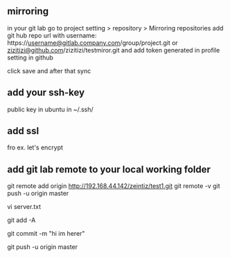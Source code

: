 ## mirroring

in your git lab go to project setting > repository > Mirroring repositories
add git hub repo url with username: https://username@gitlab.company.com/group/project.git or zizitizi@github.com/zizitizi/testmiror.git and add token generated in profile setting in github

click save and after that sync


## add your ssh-key 
public key in ubuntu in ~/.ssh/


## add ssl

fro ex. let's encrypt

## add git lab remote to your local working folder

git remote add origin http://192.168.44.142/zeintiz/test1.git
git remote -v
git push -u origin master

 vi server.txt
 
 git add -A
 
 git commit -m "hi im herer"
  
 git push -u origin master



